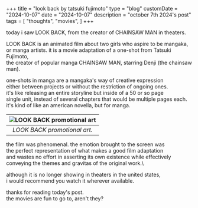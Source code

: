 +++
title = "look back by tatsuki fujimoto"
type = "blog"
customDate = "2024-10-07"
date = "2024-10-07"
description = "october 7th 2024's post"
tags = [
    "thoughts",
    "movies",
]
+++

today i saw LOOK BACK, from the creator of CHAINSAW MAN in theaters.

LOOK BACK is an animated film about two girls who aspire to be mangaka,\
or manga artists. it is a movie adaptation of a one-shot from Tatsuki Fujimoto,\
the creator of popular manga CHAINSAW MAN, starring Denji (the chainsaw man).

one-shots in manga are a mangaka's way of creative expression\
either between projects or without the restriction of ongoing ones.\
it's like releasing an entire storyline but inside of a 50 or so page\
single unit, instead of several chapters that would be multiple pages each.\
it's kind of like an american novella, but for manga.

| ![LOOK BACK promotional art](https://cdn.oneesports.gg/cdn-data/2024/02/Anime_LookBack_Movie_Announcement.jpg) | 
|:--:| 
| *LOOK BACK promotional art.* |

the film was phenomenal. the emotion brought to the screen was\
the perfect representation of what makes a good film adaptation\
and wastes no effort in asserting its own existence while effectively\
conveying the themes and gravitas of the original work.\

although it is no longer showing in theaters in the united states,\
i would recommend you watch it wherever available.

thanks for reading today's post.\
the movies are fun to go to, aren't they?